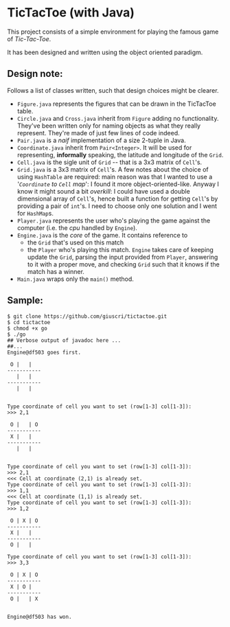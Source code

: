 # TicTacToe (with Java)

This project consists of a simple environment for playing the famous game of *Tic-Tac-Toe*.

It has been designed and written using the object oriented paradigm.

## Design note:

Follows a list of classes written, such that design choices
might be clearer.

+ `Figure.java` represents the figures that can be
drawn in the TicTacToe table.
+ `Circle.java` and `Cross.java` inherit from `Figure`
adding no functionality. They've been written
only for naming objects as what they really
represent. They're made of just few lines of code indeed.
+ `Pair.java` is a *naif* implementation of a
size 2-tuple in Java.
+ `Coordinate.java` inherit from `Pair<Integer>`.
It will be used for representing, **informally**
speaking, the latitude and longitude of the `Grid`.
+ `Cell.java` is the sigle unit of `Grid` -- that is
a 3x3 matrix of `Cell`'s.
+ `Grid.java` is a 3x3 matrix of `Cell`'s. A few notes
about the choice of using `HashTable` are required:
main reason was that I wanted to use a '*`Coordinate` to `Cell`
map*': I found it more object-oriented-like. Anyway
I know it might sound a bit *overkill*: I could have
used a double dimensional array of `Cell`'s, hence built a
function for getting `Cell`'s by providing a pair
of `int`'s. I need to choose only one solution and I went
for `HashMap`s.
+ `Player.java` represents the user who's playing
the game against the computer (i.e. the *cpu* handled by `Engine`).
+ `Engine.java` is the *core* of the game. It contains
reference to
  + the `Grid` that's used on this match
  + the `Player` who's playing this match.
`Engine` takes care of keeping
update the `Grid`, parsing the input provided from `Player`,
answering to it with a proper move,
and checking `Grid` such that it knows if the match
has a winner.
+ `Main.java` wraps only the `main()` method.

## Sample:

    $ git clone https://github.com/giuscri/tictactoe.git
    $ cd tictactoe
    $ chmod +x go
    $ ./go
    ## Verbose output of javadoc here ...
    ##...
    Engine@df503 goes first.

     O |   |   
    -----------
       |   |   
    -----------
       |   |   


    Type coordinate of cell you want to set (row[1-3] col[1-3]):
    >>> 2,1

     O |   | O 
    -----------
     X |   |   
    -----------
       |   |   


    Type coordinate of cell you want to set (row[1-3] col[1-3]):
    >>> 2,1
    <<< Cell at coordinate (2,1) is already set.
    Type coordinate of cell you want to set (row[1-3] col[1-3]):
    >>> 1,1
    <<< Cell at coordinate (1,1) is already set.
    Type coordinate of cell you want to set (row[1-3] col[1-3]):
    >>> 1,2

     O | X | O 
    -----------
     X |   |   
    -----------
     O |   |   

    Type coordinate of cell you want to set (row[1-3] col[1-3]):
    >>> 3,3

     O | X | O 
    -----------
     X | O |   
    -----------
     O |   | X 


    Engine@df503 has won.
